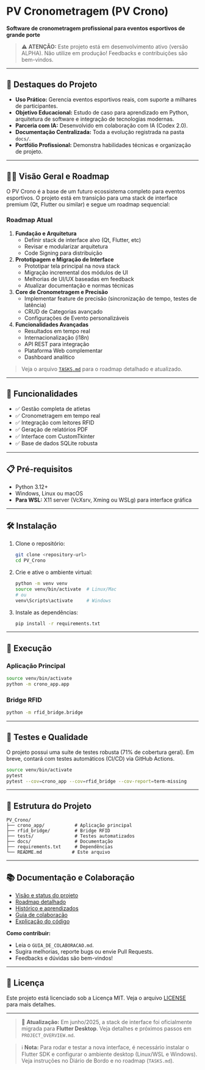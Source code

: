 # PV Cronometragem (PV Crono)

**Software de cronometragem profissional para eventos esportivos de grande porte**

> ⚠️ **ATENÇÃO:** Este projeto está em desenvolvimento ativo (versão ALPHA). Não utilize em produção! Feedbacks e contribuições são bem-vindos.

---

## 🌟 Destaques do Projeto

- **Uso Prático:** Gerencia eventos esportivos reais, com suporte a milhares de participantes.
- **Objetivo Educacional:** Estudo de caso para aprendizado em Python, arquitetura de software e integração de tecnologias modernas.
- **Parceria com IA:** Desenvolvido em colaboração com IA (Codex 2.0).
- **Documentação Centralizada:** Toda a evolução registrada na pasta `docs/`.
- **Portfólio Profissional:** Demonstra habilidades técnicas e organização de projeto.

---

## 🏃‍♂️ Visão Geral e Roadmap

O PV Crono é a base de um futuro ecossistema completo para eventos esportivos. O projeto está em transição para uma stack de interface premium (Qt, Flutter ou similar) e segue um roadmap sequencial:

### Roadmap Atual
1. **Fundação e Arquitetura**
   - Definir stack de interface alvo (Qt, Flutter, etc)
   - Revisar e modularizar arquitetura
   - Code Signing para distribuição
2. **Prototipagem e Migração de Interface**
   - Prototipar tela principal na nova stack
   - Migração incremental dos módulos de UI
   - Melhorias de UI/UX baseadas em feedback
   - Atualizar documentação e normas técnicas
3. **Core de Cronometragem e Precisão**
   - Implementar feature de precisão (sincronização de tempo, testes de latência)
   - CRUD de Categorias avançado
   - Configurações de Evento personalizáveis
4. **Funcionalidades Avançadas**
   - Resultados em tempo real
   - Internacionalização (i18n)
   - API REST para integração
   - Plataforma Web complementar
   - Dashboard analítico

> Veja o arquivo [`TASKS.md`](./docs/TASKS.md) para o roadmap detalhado e atualizado.

---

## 🚀 Funcionalidades

- ✅ Gestão completa de atletas
- ✅ Cronometragem em tempo real
- ✅ Integração com leitores RFID
- ✅ Geração de relatórios PDF
- ✅ Interface com CustomTkinter
- ✅ Base de dados SQLite robusta

---

## 📋 Pré-requisitos

- Python 3.12+
- Windows, Linux ou macOS
- **Para WSL:** X11 server (VcXsrv, Xming ou WSLg) para interface gráfica

---

## 🛠️ Instalação

1. Clone o repositório:
   ```bash
   git clone <repository-url>
   cd PV_Crono
   ```
2. Crie e ative o ambiente virtual:
   ```bash
   python -m venv venv
   source venv/bin/activate  # Linux/Mac
   # ou
   venv\Scripts\activate     # Windows
   ```
3. Instale as dependências:
   ```bash
   pip install -r requirements.txt
   ```

---

## 🎯 Execução

### Aplicação Principal
```bash
source venv/bin/activate
python -m crono_app.app
```

### Bridge RFID
```bash
python -m rfid_bridge.bridge
```

---

## 🧪 Testes e Qualidade

O projeto possui uma suíte de testes robusta (71% de cobertura geral). Em breve, contará com testes automáticos (CI/CD) via GitHub Actions.

```bash
source venv/bin/activate
pytest
pytest --cov=crono_app --cov=rfid_bridge --cov-report=term-missing
```

---

## 📁 Estrutura do Projeto

```
PV_Crono/
├── crono_app/           # Aplicação principal
├── rfid_bridge/         # Bridge RFID
├── tests/               # Testes automatizados
├── docs/                # Documentação
├── requirements.txt     # Dependências
└── README.md           # Este arquivo
```

---

## 📚 Documentação e Colaboração

- [Visão e status do projeto](./docs/PROJECT_OVERVIEW.md)
- [Roadmap detalhado](./docs/TASKS.md)
- [Histórico e aprendizados](./docs/DIARIO_DE_BORDO.md)
- [Guia de colaboração](./docs/GUIA_DE_COLABORACAO.md)
- [Explicação do código](./docs/EXPLICACAO_CODIGO.md)

**Como contribuir:**
- Leia o `GUIA_DE_COLABORACAO.md`.
- Sugira melhorias, reporte bugs ou envie Pull Requests.
- Feedbacks e dúvidas são bem-vindos!

---

## 📄 Licença

Este projeto está licenciado sob a Licença MIT. Veja o arquivo [LICENSE](./LICENSE) para mais detalhes.

---

> 🔔 **Atualização:** Em junho/2025, a stack de interface foi oficialmente migrada para **Flutter Desktop**. Veja detalhes e próximos passos em `PROJECT_OVERVIEW.md`.

> ℹ️ **Nota:** Para rodar e testar a nova interface, é necessário instalar o Flutter SDK e configurar o ambiente desktop (Linux/WSL e Windows). Veja instruções no Diário de Bordo e no roadmap (`TASKS.md`).

